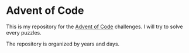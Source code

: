 # Advent of Code

This is my repository for the [Advent of Code](https://adventofcode.com/) challenges.
I will try to solve every puzzles.

The repository is organized by years and days.